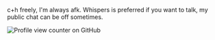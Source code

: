 c+h freely, I'm always afk. Whispers is preferred if you want to talk, my public chat can be off sometimes.


![Profile view counter on GitHub](https://komarev.com/ghpvc/?username=servantofeviI)
